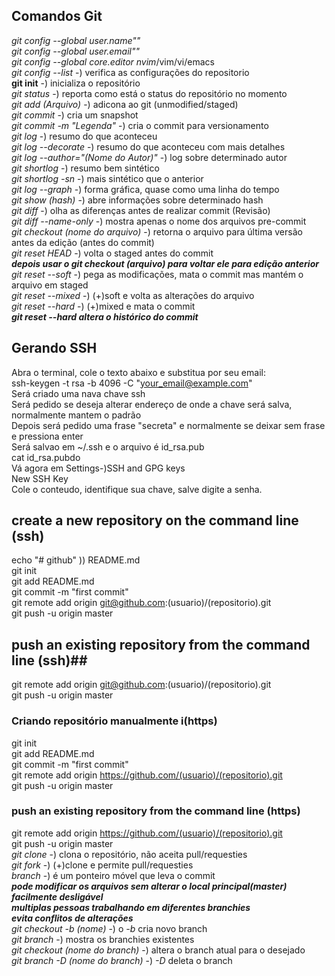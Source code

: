 ## Comandos Git
*git config --global user.name""*  
*git config --global user.email""*  
*git config --global core.editor* _nvim_/vim/vi/emacs  
*git config --list* -) verifica as configurações do repositorio  
**git init** -) inicializa o repositório  
*git status* -) reporta como está o status do repositório no momento  
*git add _(Arquivo)_* -) adicona ao git (unmodified/staged)  
*git commit* -) cria um snapshot  
*git commit -m _"Legenda"_* -) cria o commit para versionamento  
*git log* -) resumo do que aconteceu  
*git log --decorate* -) resumo do que aconteceu com mais detalhes  
*git log --author=_"(Nome do Autor)"_* -) log sobre determinado autor  
*git shortlog* -) resumo bem sintético  
*git shortlog -sn* -) mais sintético que o anterior  
*git log --graph* -) forma gráfica, quase como uma linha do tempo  
*git show _(hash)_* -) abre informações sobre determinado hash  
*git diff* -) olha as diferenças antes de realizar commit (Revisão)  
*git diff --name-only* -) mostra apenas o nome dos arquivos pre-commit  
*git checkout _(nome do arquivo)_* -) retorna o arquivo para última versão antes da edição (antes do commit)  
*git reset HEAD* -) volta o staged antes do commit  
_***depois usar o git checkout _(arquivo)_ para voltar ele para edição anterior***_  
*git reset --soft* -) pega as modificações, mata o commit mas mantém o arquivo em staged  
*git reset --mixed* -) (+)soft e volta as alterações do arquivo  
*git reset --hard* -) (+)mixed e mata o commit  
_**git reset --hard altera o histórico do commit**_  
## Gerando SSH
Abra o terminal, cole o texto abaixo e substitua por seu email:  
ssh-keygen -t rsa -b 4096 -C "your_email@example.com"  
Será criado uma nava chave ssh  
Será pedido se deseja alterar endereço de onde a chave será salva, normalmente mantem o padrão  
Depois será pedido uma frase "secreta" e normalmente se deixar sem frase e pressiona enter  
Será salvao em ~/.ssh e o arquivo é id_rsa.pub  
cat id_rsa.pubdo  
Vá agora em Settings-)SSH and GPG keys  
New SSH Key  
Cole o conteudo, identifique sua chave, salve digite a senha.  
## create a new repository on the command line (ssh)
echo "# github" )) README.md  
git init  
git add README.md  
git commit -m "first commit"  
git remote add origin git@github.com:(usuario)/(repositorio).git  
git push -u origin master  
## push an existing repository from the command line (ssh)##  
git remote add origin git@github.com:(usuario)/(repositorio).git  
git push -u origin master  
### Criando repositório manualmente i(https)  
git init  
git add README.md  
git commit -m "first commit"  
git remote add origin https://github.com/(usuario)/(repositorio).git  
git push -u origin master  
### push an existing repository from the command line (https)  
git remote add origin https://github.com/(usuario)/(repositorio).git  
git push -u origin master  
*git clone* -) clona o repositório, não aceita pull/requesties  
*git fork* -) (+)clone e permite pull/requesties  
*branch* -) é um ponteiro móvel que leva o commit  
___**pode modificar os arquivos sem alterar o local principal(master)  
facilmente desligável  
multiplas pessoas trabalhando em diferentes branchies  
evita conflitos de alterações**___  
*git checkout -b (nome)* -) o *-b* cria novo branch  
*git branch* -) mostra os branchies existentes  
*git checkout (nome do branch)* -) altera o branch atual para o desejado  
*git branch -D (nome do branch)* -) *-D* deleta o branch  

